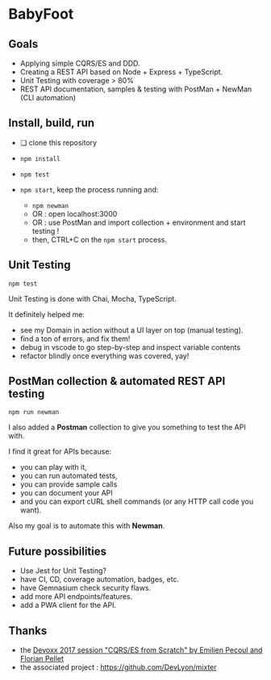 # BabyFoot

## Goals

- Applying simple CQRS/ES and DDD.
- Creating a REST API based on Node + Express + TypeScript.
- Unit Testing with coverage > 80%
- REST API documentation, samples & testing with PostMan + NewMan (CLI automation)

## Install, build, run

- ❏ clone this repository
- `npm install`
- `npm test`
- `npm start`, keep the process running and:

  - `npm newman`
  - OR : open localhost:3000
  - OR : use PostMan and import collection + environment and start testing !
  - then, CTRL+C on the `npm start` process.

## Unit Testing

`npm test`

Unit Testing is done with Chai, Mocha, TypeScript.

It definitely helped me:

- see my Domain in action without a UI layer on top (manual testing).
- find a ton of errors, and fix them!
- debug in vscode to go step-by-step and inspect variable contents
- refactor blindly once everything was covered, yay!

## PostMan collection & automated REST API testing

`npm run newman`

I also added a **Postman** collection to give you something to test the API with.

I find it great for APIs because:

- you can play with it,
- you can run automated tests,
- you can provide sample calls
- you can document your API
- and you can export cURL shell commands (or any HTTP call code you want).

Also my goal is to automate this with **Newman**.

## Future possibilities

- Use Jest for Unit Testing?
- have CI, CD, coverage automation, badges, etc.
- have Gemnasium check security flaws.
- add more API endpoints/features.
- add a PWA client for the API.

## Thanks

- the [Devoxx 2017 session "CQRS/ES from Scratch" by Emilien Pecoul and Florian Pellet](https://www.youtube.com/watch?v=S1V4t7SXXCU)
- the associated project : https://github.com/DevLyon/mixter
